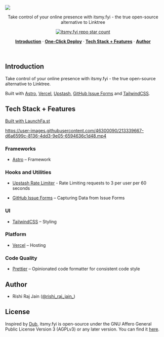 ![](https://ik.imagekit.io/vjeqenuhn/itsmy.fyi/social-media-card.png)

<p align="center">
  Take control of your online presence with itsmy.fyi - the true open-source alternative to Linktree
</p>

<p align="center">
  <a href="https://github.com/rishi-raj-jain/itsmy.fyi">
    <img src="https://img.shields.io/github/stars/rishi-raj-jain/itsmy.fyi?label=rishi-raj-jain%2Fitsmy.fyi" alt="itsmy.fyi repo star count" />
  </a>
</p>

<p align="center">
  <a href="#introduction"><strong>Introduction</strong></a> ·
  <a href="#one-click-deploy"><strong>One-Click Deploy</strong></a> ·
  <a href="#tech-stack--features"><strong>Tech Stack + Features</strong></a> ·
  <a href="#author"><strong>Author</strong></a>
</p>
<br/>

## Introduction

Take control of your online presence with itsmy.fyi - the true open-source alternative to Linktree.

Built with [Astro](https://astro.build), [Vercel](https://vercel.com), [Upstash](https://upstash.com), [GitHub Issue Forms](https://docs.github.com/en/communities/using-templates-to-encourage-useful-issues-and-pull-requests/syntax-for-issue-forms) and [TailwindCSS](https://tailwindcss.com).

## Tech Stack + Features

<a target="_blank" href="https://www.launchfa.st">Built with LaunchFa.st</a>

https://user-images.githubusercontent.com/46300090/213339667-d6a6599c-8136-4dd3-9e05-6594636c1d48.mp4

### Frameworks

- [Astro](https://astro.build) – Framework

### Hooks and Utilities

- [Upstash Rate Limiter](https://github.com/upstash/ratelimit/) - Rate Limiting requests to 3 per user per 60 seconds

- [GitHub Issue Forms](https://docs.github.com/en/communities/using-templates-to-encourage-useful-issues-and-pull-requests/syntax-for-issue-forms) – Capturing Data from Issue Forms

### UI

- [TailwindCSS](https://tailwindcss.com) – Styling

### Platform

- [Vercel](https://vercel.com) – Hosting

### Code Quality

- [Prettier](https://prettier.io/) – Opinionated code formatter for consistent code style

## Author

- Rishi Raj Jain ([@rishi_raj_jain_](https://twitter.com/rishi_raj_jain_))

## License

Inspired by [Dub](https://dub.sh), itsmy.fyi is open-source under the GNU Affero General Public License Version 3 (AGPLv3) or any later version. You can find it [here](LICENSE).
